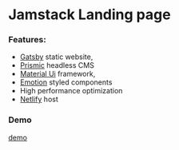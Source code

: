 # Jamstack Landing page

### Features:

- [Gatsby](https://www.gatsbyjs.com/) static website,
- [Prismic](https://prismic.io/) headless CMS
- [Material Ui](https://material-ui.com/) framework,
- [Emotion](https://emotion.sh/docs/introduction) styled components
- High performance optimization
- [Netlify](https://www.netlify.com/) host

### Demo

[demo](https://markoni-gatsby-prismic-mui.netlify.app/)
